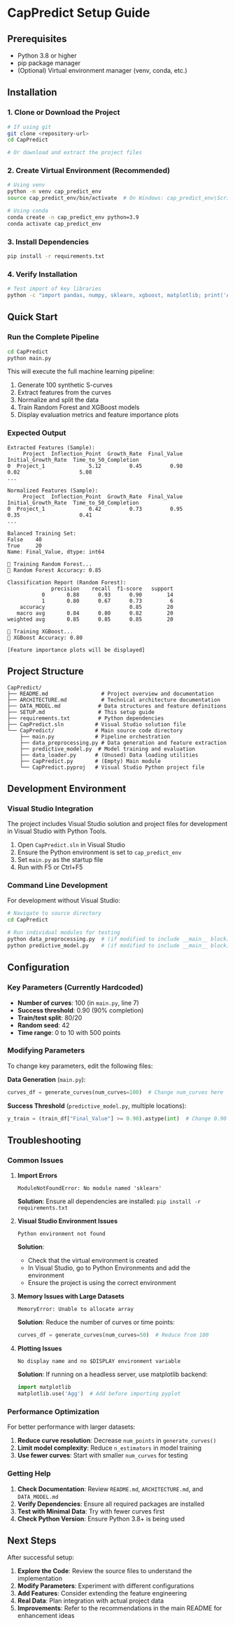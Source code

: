 # CapPredict Setup Guide

## Prerequisites

- Python 3.8 or higher
- pip package manager
- (Optional) Virtual environment manager (venv, conda, etc.)

## Installation

### 1. Clone or Download the Project
```bash
# If using git
git clone <repository-url>
cd CapPredict

# Or download and extract the project files
```

### 2. Create Virtual Environment (Recommended)
```bash
# Using venv
python -m venv cap_predict_env
source cap_predict_env/bin/activate  # On Windows: cap_predict_env\Scripts\activate

# Using conda
conda create -n cap_predict_env python=3.9
conda activate cap_predict_env
```

### 3. Install Dependencies
```bash
pip install -r requirements.txt
```

### 4. Verify Installation
```bash
# Test import of key libraries
python -c "import pandas, numpy, sklearn, xgboost, matplotlib; print('All dependencies installed successfully')"
```

## Quick Start

### Run the Complete Pipeline
```bash
cd CapPredict
python main.py
```

This will execute the full machine learning pipeline:
1. Generate 100 synthetic S-curves
2. Extract features from the curves
3. Normalize and split the data
4. Train Random Forest and XGBoost models
5. Display evaluation metrics and feature importance plots

### Expected Output
```
Extracted Features (Sample):
     Project  Inflection_Point  Growth_Rate  Final_Value  Initial_Growth_Rate  Time_to_50_Completion
0  Project_1              5.12         0.45         0.98                 0.02                   5.08
...

Normalized Features (Sample):
     Project  Inflection_Point  Growth_Rate  Final_Value  Initial_Growth_Rate  Time_to_50_Completion
0  Project_1              0.42         0.73         0.95                 0.35                   0.41
...

Balanced Training Set:
False    40
True     20
Name: Final_Value, dtype: int64

🚀 Training Random Forest...
🚀 Random Forest Accuracy: 0.85

Classification Report (Random Forest):
              precision    recall  f1-score   support
           0       0.88      0.93      0.90        14
           1       0.80      0.67      0.73         6
    accuracy                           0.85        20
   macro avg       0.84      0.80      0.82        20
weighted avg       0.85      0.85      0.85        20

🚀 Training XGBoost...
🚀 XGBoost Accuracy: 0.80

[Feature importance plots will be displayed]
```

## Project Structure

```
CapPredict/
├── README.md                 # Project overview and documentation
├── ARCHITECTURE.md           # Technical architecture documentation
├── DATA_MODEL.md            # Data structures and feature definitions
├── SETUP.md                 # This setup guide
├── requirements.txt         # Python dependencies
├── CapPredict.sln          # Visual Studio solution file
└── CapPredict/             # Main source code directory
    ├── main.py             # Pipeline orchestration
    ├── data_preprocessing.py # Data generation and feature extraction
    ├── predictive_model.py  # Model training and evaluation
    ├── data_loader.py      # (Unused) Data loading utilities
    ├── CapPredict.py       # (Empty) Main module
    └── CapPredict.pyproj   # Visual Studio Python project file
```

## Development Environment

### Visual Studio Integration
The project includes Visual Studio solution and project files for development in Visual Studio with Python Tools.

1. Open `CapPredict.sln` in Visual Studio
2. Ensure the Python environment is set to `cap_predict_env`
3. Set `main.py` as the startup file
4. Run with F5 or Ctrl+F5

### Command Line Development
For development without Visual Studio:
```bash
# Navigate to source directory
cd CapPredict

# Run individual modules for testing
python data_preprocessing.py  # (if modified to include __main__ block)
python predictive_model.py    # (if modified to include __main__ block)
```

## Configuration

### Key Parameters (Currently Hardcoded)
- **Number of curves**: 100 (in `main.py`, line 7)
- **Success threshold**: 0.90 (90% completion)
- **Train/test split**: 80/20
- **Random seed**: 42
- **Time range**: 0 to 10 with 500 points

### Modifying Parameters
To change key parameters, edit the following files:

**Data Generation** (`main.py`):
```python
curves_df = generate_curves(num_curves=100)  # Change num_curves here
```

**Success Threshold** (`predictive_model.py`, multiple locations):
```python
y_train = (train_df["Final_Value"] >= 0.90).astype(int)  # Change 0.90 here
```

## Troubleshooting

### Common Issues

1. **Import Errors**
   ```
   ModuleNotFoundError: No module named 'sklearn'
   ```
   **Solution**: Ensure all dependencies are installed: `pip install -r requirements.txt`

2. **Visual Studio Environment Issues**
   ```
   Python environment not found
   ```
   **Solution**: 
   - Check that the virtual environment is created
   - In Visual Studio, go to Python Environments and add the environment
   - Ensure the project is using the correct environment

3. **Memory Issues with Large Datasets**
   ```
   MemoryError: Unable to allocate array
   ```
   **Solution**: Reduce the number of curves or time points:
   ```python
   curves_df = generate_curves(num_curves=50)  # Reduce from 100
   ```

4. **Plotting Issues**
   ```
   No display name and no $DISPLAY environment variable
   ```
   **Solution**: If running on a headless server, use matplotlib backend:
   ```python
   import matplotlib
   matplotlib.use('Agg')  # Add before importing pyplot
   ```

### Performance Optimization

For better performance with larger datasets:
1. **Reduce curve resolution**: Decrease `num_points` in `generate_curves()`
2. **Limit model complexity**: Reduce `n_estimators` in model training
3. **Use fewer curves**: Start with smaller `num_curves` for testing

### Getting Help

1. **Check Documentation**: Review `README.md`, `ARCHITECTURE.md`, and `DATA_MODEL.md`
2. **Verify Dependencies**: Ensure all required packages are installed
3. **Test with Minimal Data**: Try with fewer curves first
4. **Check Python Version**: Ensure Python 3.8+ is being used

## Next Steps

After successful setup:
1. **Explore the Code**: Review the source files to understand the implementation
2. **Modify Parameters**: Experiment with different configurations
3. **Add Features**: Consider extending the feature engineering
4. **Real Data**: Plan integration with actual project data
5. **Improvements**: Refer to the recommendations in the main README for enhancement ideas